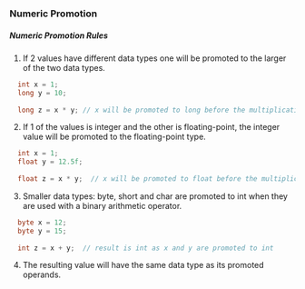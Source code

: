 ### Numeric Promotion

##### Numeric Promotion Rules
1. If 2 values have different data types one will be promoted to the larger of the two data types. 
```java
  int x = 1;
  long y = 10;
  
  long z = x * y; // x will be promoted to long before the multiplication
```
2. If 1 of the values is integer and the other is floating-point, the integer value will be promoted to the floating-point type.
```java
  int x = 1;
  float y = 12.5f;
  
  float z = x * y;  // x will be promoted to float before the multiplication
```  
3. Smaller data types: byte, short and char are promoted to int when they are used with a binary arithmetic operator.
```java
  byte x = 12;
  byte y = 15;
  
  int z = x + y;  // result is int as x and y are promoted to int
  ```
4. The resulting value will have the same data type as its promoted operands.
